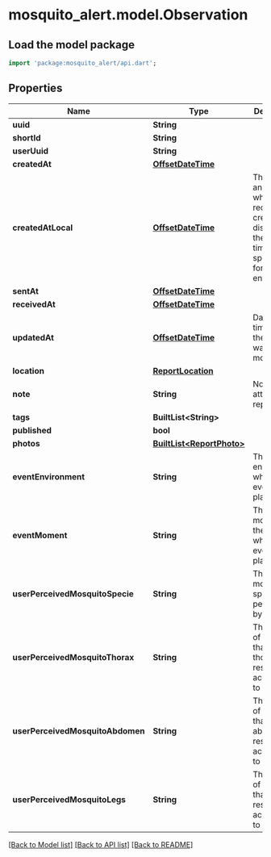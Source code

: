 # mosquito_alert.model.Observation

## Load the model package
```dart
import 'package:mosquito_alert/api.dart';
```

## Properties
Name | Type | Description | Notes
------------ | ------------- | ------------- | -------------
**uuid** | **String** |  | 
**shortId** | **String** |  | 
**userUuid** | **String** |  | 
**createdAt** | [**OffsetDateTime**](OffsetDateTime.md) |  | 
**createdAtLocal** | [**OffsetDateTime**](OffsetDateTime.md) | The date and time when the record was created, displayed in the local timezone specified for this entry. | 
**sentAt** | [**OffsetDateTime**](OffsetDateTime.md) |  | 
**receivedAt** | [**OffsetDateTime**](OffsetDateTime.md) |  | 
**updatedAt** | [**OffsetDateTime**](OffsetDateTime.md) | Date and time when the report was last modified | 
**location** | [**ReportLocation**](ReportLocation.md) |  | 
**note** | **String** | Note user attached to report. | [optional] 
**tags** | **BuiltList&lt;String&gt;** |  | [optional] 
**published** | **bool** |  | 
**photos** | [**BuiltList&lt;ReportPhoto&gt;**](ReportPhoto.md) |  | 
**eventEnvironment** | **String** | The environment where the event took place. | [optional] 
**eventMoment** | **String** | The moment of the day when the event took place. | [optional] 
**userPerceivedMosquitoSpecie** | **String** | The mosquito specie perceived by the user. | [optional] 
**userPerceivedMosquitoThorax** | **String** | The species of mosquito that the thorax resembles, according to the user. | [optional] 
**userPerceivedMosquitoAbdomen** | **String** | The species of mosquito that the abdomen resembles, according to the user. | [optional] 
**userPerceivedMosquitoLegs** | **String** | The species of mosquito that the leg resembles, according to the user. | [optional] 

[[Back to Model list]](../README.md#documentation-for-models) [[Back to API list]](../README.md#documentation-for-api-endpoints) [[Back to README]](../README.md)


